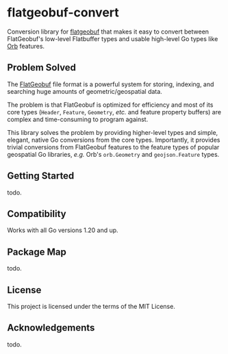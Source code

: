 # flatgeobuf-convert

Conversion library for [flatgeobuf](https://github.com/gogama/flatgeobuf) that
makes it easy to convert between FlatGeobuf's low-level Flatbuffer types and
usable high-level Go types like [Orb](https://github.com/paulmach/orb) features.

## Problem Solved 

The [FlatGeobuf](https://flatgeobuf.org/) file format is a powerful system for
storing, indexing, and searching huge amounts of geometric/geospatial data.

The problem is that FlatGeobuf is optimized for efficiency and most of its
core types (`Header`, `Feature`, `Geometry`, *etc.* and feature property buffers)
are complex and time-consuming to program against.

This library solves the problem by providing higher-level types and simple,
elegant, native Go conversions from the core types. Importantly, it provides
trivial conversions from FlatGeobuf features to the feature types of popular
geospatial Go libraries, *e.g.* Orb's `orb.Geometry` and `geojson.Feature`
types.

## Getting Started

todo.

## Compatibility

Works with all Go versions 1.20 and up.

## Package Map

todo.

## License

This project is licensed under the terms of the MIT License.

## Acknowledgements

todo.
